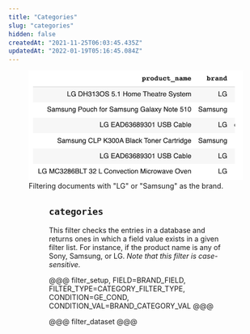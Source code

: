 ```yaml
---
title: "Categories"
slug: "categories"
hidden: false
createdAt: "2021-11-25T06:03:45.435Z"
updatedAt: "2022-01-19T05:16:45.084Z"
---
```

<figure>
<img src="https://github.com/RelevanceAI/RelevanceAI-readme-docs/blob/v1.2.8/docs_template/GENERAL_FEATURES/_assets/category.png?raw=true" width="658" alt="categories.png" />
<figcaption>Filtering documents with "LG" or "Samsung" as the brand.</figcaption>
<figure>

## `categories`

This filter checks the entries in a database and returns ones in which a field value exists in a given filter list. For instance, if the product name is any of Sony, Samsung, or LG. *Note that this filter is case-sensitive.*

@@@ filter_setup, FIELD=BRAND_FIELD, FILTER_TYPE=CATEGORY_FILTER_TYPE, CONDITION=GE_COND, CONDITION_VAL=BRAND_CATEGORY_VAL @@@

@@@ filter_dataset @@@
